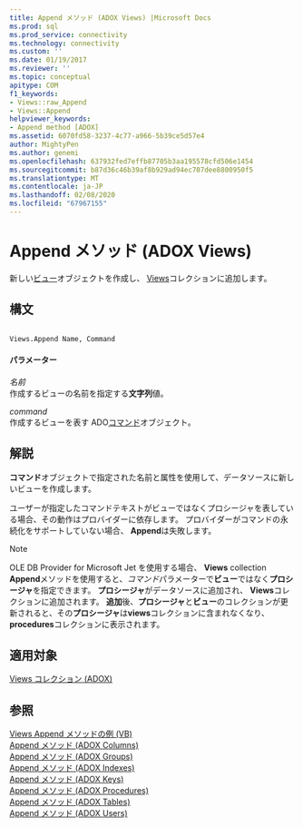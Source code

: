 ```yaml
---
title: Append メソッド (ADOX Views) |Microsoft Docs
ms.prod: sql
ms.prod_service: connectivity
ms.technology: connectivity
ms.custom: ''
ms.date: 01/19/2017
ms.reviewer: ''
ms.topic: conceptual
apitype: COM
f1_keywords:
- Views::raw_Append
- Views::Append
helpviewer_keywords:
- Append method [ADOX]
ms.assetid: 6070fd58-3237-4c77-a966-5b39ce5d57e4
author: MightyPen
ms.author: genemi
ms.openlocfilehash: 637932fed7effb87705b3aa195578cfd506e1454
ms.sourcegitcommit: b87d36c46b39af8b929ad94ec707dee8800950f5
ms.translationtype: MT
ms.contentlocale: ja-JP
ms.lasthandoff: 02/08/2020
ms.locfileid: "67967155"
---
```

# <a name="append-method-adox-views"></a>Append メソッド (ADOX Views)
新しい[ビュー](../../../ado/reference/adox-api/view-object-adox.md)オブジェクトを作成し、 [Views](../../../ado/reference/adox-api/views-collection-adox.md)コレクションに追加します。  
  
## <a name="syntax"></a>構文  
  
```  
  
Views.Append Name, Command  
```  
  
#### <a name="parameters"></a>パラメーター  
 *名前*  
 作成するビューの名前を指定する**文字列**値。  
  
 *command*  
 作成するビューを表す ADO[コマンド](../../../ado/reference/ado-api/command-object-ado.md)オブジェクト。  
  
## <a name="remarks"></a>解説  
 **コマンド**オブジェクトで指定された名前と属性を使用して、データソースに新しいビューを作成します。  
  
 ユーザーが指定したコマンドテキストがビューではなくプロシージャを表している場合、その動作はプロバイダーに依存します。 プロバイダーがコマンドの永続化をサポートしていない場合、 **Append**は失敗します。  
  
> [!NOTE]
>  OLE DB Provider for Microsoft Jet を使用する場合、 **Views** collection **Append**メソッドを使用すると、*コマンド*パラメーターで**ビュー**ではなく**プロシージャ**を指定できます。 **プロシージャ**がデータソースに追加され、 **Views**コレクションに追加されます。 **追加**後、**プロシージャ**と**ビュー**のコレクションが更新されると、その**プロシージャ**は**views**コレクションに含まれなくなり、 **procedures**コレクションに表示されます。  
  
## <a name="applies-to"></a>適用対象  
 [Views コレクション (ADOX)](../../../ado/reference/adox-api/views-collection-adox.md)  
  
## <a name="see-also"></a>参照  
 [Views Append メソッドの例 (VB)](../../../ado/reference/adox-api/views-append-method-example-vb.md)   
 [Append メソッド (ADOX Columns)](../../../ado/reference/adox-api/append-method-adox-columns.md)   
 [Append メソッド (ADOX Groups)](../../../ado/reference/adox-api/append-method-adox-groups.md)   
 [Append メソッド (ADOX Indexes)](../../../ado/reference/adox-api/append-method-adox-indexes.md)   
 [Append メソッド (ADOX Keys)](../../../ado/reference/adox-api/append-method-adox-keys.md)   
 [Append メソッド (ADOX Procedures)](../../../ado/reference/adox-api/append-method-adox-procedures.md)   
 [Append メソッド (ADOX Tables)](../../../ado/reference/adox-api/append-method-adox-tables.md)   
 [Append メソッド (ADOX Users)](../../../ado/reference/adox-api/append-method-adox-users.md)
